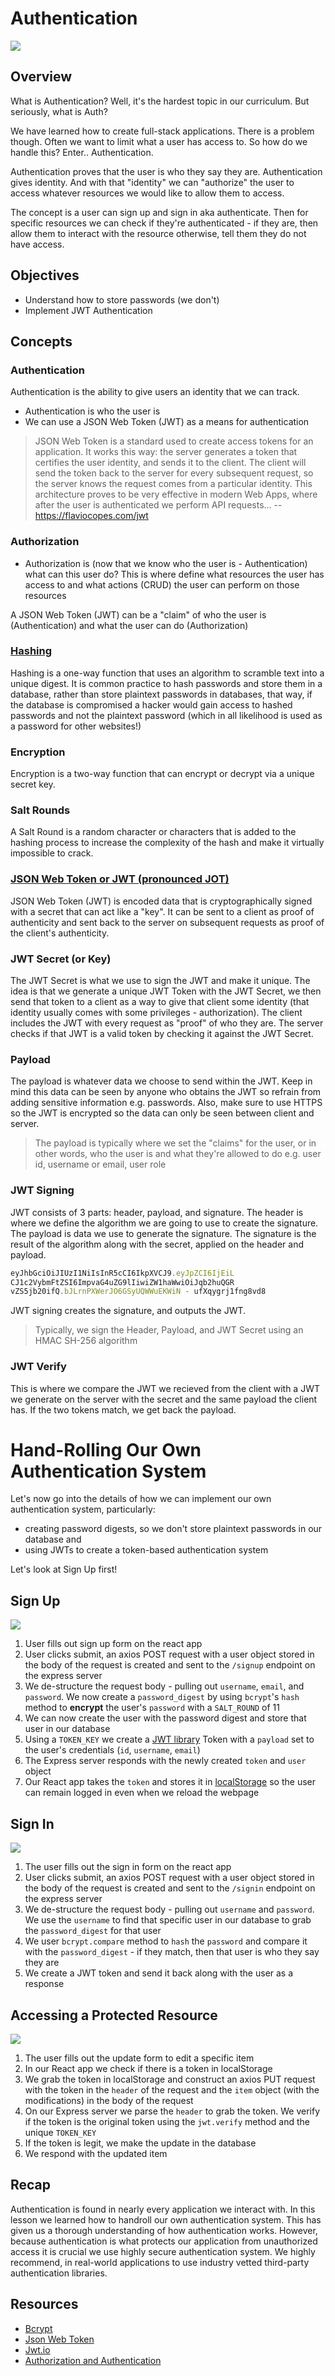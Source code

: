 # Authentication

![](https://i.imgur.com/MkAOKAZ.gif)

## Overview

What is Authentication? Well, it's the hardest topic in our curriculum. But seriously, what is Auth?

We have learned how to create full-stack applications. There is a problem though. Often we want to limit what a user has access to. So how do we handle this? Enter.. Authentication.

Authentication proves that the user is who they say they are. Authentication gives identity. And with that "identity" we can "authorize" the user to access whatever resources we would like to allow them to access.

The concept is a user can sign up and sign in aka authenticate. Then for specific resources we can check if they're authenticated - if they are, then allow them to interact with the resource otherwise, tell them they do not have access.

## Objectives

- Understand how to store passwords (we don't)
- Implement JWT Authentication

## Concepts

### Authentication

Authentication is the ability to give users an identity that we can track.

- Authentication is who the user is
- We can use a JSON Web Token (JWT) as a means for authentication

> JSON Web Token is a standard used to create access tokens for an application.
> It works this way: the server generates a token that certifies the user identity, and sends it to the client.
> The client will send the token back to the server for every subsequent request, so the server knows the request comes from a particular identity.
> This architecture proves to be very effective in modern Web Apps, where after the user is authenticated we perform API requests...
> -- https://flaviocopes.com/jwt

### Authorization

- Authorization is (now that we know who the user is - Authentication) what can this user do? This is where define what resources the user has access to and what actions (CRUD) the user can perform on those resources

A JSON Web Token (JWT) can be a "claim" of who the user is (Authentication) and what the user can do (Authorization)

### [Hashing](https://medium.com/tech-tales/what-is-hashing-6edba0ebfa67)

Hashing is a one-way function that uses an algorithm to scramble text into a unique digest. It is common practice to hash passwords and store them in a database, rather than store plaintext passwords in databases, that way, if the database is compromised a hacker would gain access to hashed passwords and not the plaintext password (which in all likelihood is used as a password for other websites!)

### Encryption

Encryption is a two-way function that can encrypt or decrypt via a unique secret key.

### Salt Rounds

A Salt Round is a random character or characters that is added to the hashing process to increase the complexity of the hash and make it virtually impossible to crack.

### [JSON Web Token or JWT (pronounced JOT)](https://jwt.io/introduction)

JSON Web Token (JWT) is encoded data that is cryptographically signed with a secret that can act like a "key". It can be sent to a client as proof of authenticity and sent back to the server on subsequent requests as proof of the client's authenticity.

### JWT Secret (or Key)

The JWT Secret is what we use to sign the JWT and make it unique. The idea is that we generate a unique JWT Token with the JWT Secret, we then send that token to a client as a way to give that client some identity (that identity usually comes with some privileges - authorization). The client includes the JWT with every request as "proof" of who they are. The server checks if that JWT is a valid token by checking it against the JWT Secret.

### Payload

The payload is whatever data we choose to send within the JWT. Keep in mind this data can be seen by anyone who obtains the JWT so refrain from adding sensitive information e.g. passwords. Also, make sure to use HTTPS so the JWT is encrypted so the data can only be seen between client and server.

> The payload is typically where we set the "claims" for the user, or in other words, who the user is and what they're allowed to do e.g. user id, username or email, user role

### JWT Signing

JWT consists of 3 parts: header, payload, and signature. The header is where we define the algorithm we are going to use to create the signature. The payload is data we use to generate the signature. The signature is the result of the algorithm along with the secret, applied on the header and payload.

```js
eyJhbGciOiJIUzI1NiIsInR5cCI6IkpXVCJ9.eyJpZCI6IjEiL
CJ1c2VybmFtZSI6ImpvaG4uZG9lIiwiZW1haWwiOiJqb2huQGR
vZS5jb20ifQ.bJLrnPXWerJO6GSyUQWWuEKWiN - ufXqygrj1fng8vd8
```

JWT signing creates the signature, and outputs the JWT.

> Typically, we sign the Header, Payload, and JWT Secret using an HMAC SH-256 algorithm

### JWT Verify

This is where we compare the JWT we recieved from the client with a JWT we generate on the server with the secret and the same payload the client has. If the two tokens match, we get back the payload.

# Hand-Rolling Our Own Authentication System

Let's now go into the details of how we can implement our own authentication system, particularly:

- creating password digests, so we don't store plaintext passwords in our database and
- using JWTs to create a token-based authentication system

Let's look at Sign Up first!

## Sign Up

![](https://i.imgur.com/i3E7rf7.png)

1. User fills out sign up form on the react app
2. User clicks submit, an axios POST request with a user object stored in the body of the request is created and sent to the `/signup` endpoint on the express server
3. We de-structure the request body - pulling out `username`, `email`, and `password`. We now create a `password_digest` by using `bcrypt`'s `hash` method to **encrypt** the user's `password` with a `SALT_ROUND` of 11
4. We can now create the user with the password digest and store that user in our database
5. Using a `TOKEN_KEY` we create a [JWT library](https://jwt.io) Token with a `payload` set to the user's credentials (`id`, `username`, `email`)
6. The Express server responds with the newly created `token` and `user` object
7. Our React app takes the `token` and stores it in [localStorage](https://developer.mozilla.org/en-US/docs/Web/API/Window/localStorage) so the user can remain logged in even when we reload the webpage

## Sign In

![](https://i.imgur.com/WNgiSHK.png)

1. The user fills out the sign in form on the react app
2. User clicks submit, an axios POST request with a user object stored in the body of the request is created and sent to the `/signin` endpoint on the express server
3. We de-structure the request body - pulling out `username` and `password`. We use the `username` to find that specific user in our database to grab the `password_digest` for that user
4. We user `bcrypt.compare` method to `hash` the `password` and compare it with the `password_digest` - if they match, then that user is who they say they are
5. We create a JWT token and send it back along with the user as a response

## Accessing a Protected Resource

![](https://i.imgur.com/Bd7Njdy.png)

1. The user fills out the update form to edit a specific item
2. In our React app we check if there is a token in localStorage
3. We grab the token in localStorage and construct an axios PUT request with the token in the `header` of the request and the `item` object (with the modifications) in the body of the request
4. On our Express server we parse the `header` to grab the token. We verify if the token is the original token using the `jwt.verify` method and the unique `TOKEN_KEY`
5. If the token is legit, we make the update in the database
6. We respond with the updated item

## Recap

Authentication is found in nearly every application we interact with. In this lesson we learned how to handroll our own authentication system. This has given us a thorough understanding of how authentication works. However, because authentication is what protects our application from unauthorized access it is crucial we use highly secure authentication system. We highly recommend, in real-world applications to use industry vetted third-party authentication libraries.

## Resources

- [Bcrypt](https://github.com/kelektiv/node.bcrypt.js#readme)
- [Json Web Token](https://github.com/auth0/node-jsonwebtoken)
- [Jwt.io](https://jwt.io/)
- [Authorization and Authentication](https://medium.com/@audira98/authorization-and-authentication-cd0a7c994278#:~:text=Authentication%20means%20confirming%20your%20own,what%20you%20have%20access%20to.)
